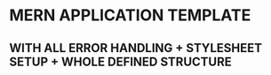 # MERN APPLICATION TEMPLATE 

## WITH ALL ERROR HANDLING + STYLESHEET SETUP + WHOLE DEFINED STRUCTURE